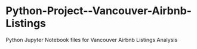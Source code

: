 # Python-Project--Vancouver-Airbnb-Listings
Python Jupyter Notebook files for Vancouver Airbnb Listings Analysis
